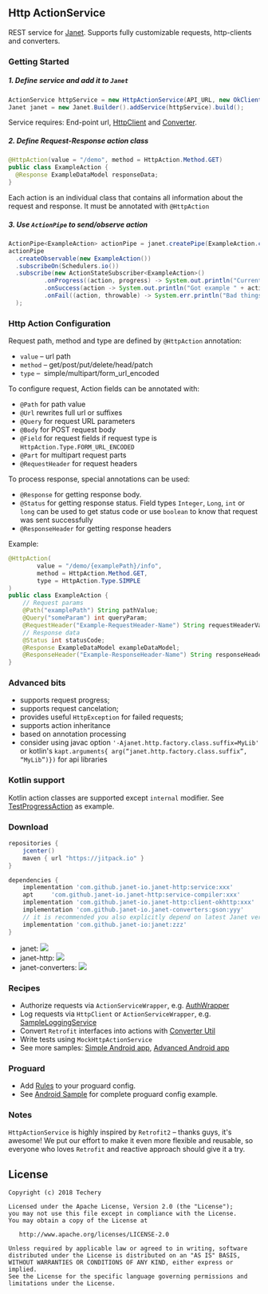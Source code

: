 ## Http ActionService
REST service for [Janet](https://github.com/janet-io/janet). Supports fully customizable requests, http-clients and converters.

### Getting Started
##### 1. Define service and add it to `Janet`
```java
ActionService httpService = new HttpActionService(API_URL, new OkClient(), new GsonConverter(new Gson()))
Janet janet = new Janet.Builder().addService(httpService).build();
```

Service requires: End-point url, [HttpClient](clients) and [Converter](https://github.com/janet-io/janet-converters).
 
##### 2. Define Request-Response action class
```java
@HttpAction(value = "/demo", method = HttpAction.Method.GET)
public class ExampleAction {
  @Response ExampleDataModel responseData;
}
```
Each action is an individual class that contains all information about the request and response.
It must be annotated with `@HttpAction`

##### 3. Use `ActionPipe` to send/observe action
```java
ActionPipe<ExampleAction> actionPipe = janet.createPipe(ExampleAction.class);
actionPipe
  .createObservable(new ExampleAction())
  .subscribeOn(Schedulers.io())
  .subscribe(new ActionStateSubscriber<ExampleAction>()
          .onProgress((action, progress) -> System.out.println("Current progress: " + progress))
          .onSuccess(action -> System.out.println("Got example " + action))
          .onFail((action, throwable) -> System.err.println("Bad things happened " + throwable))
  );
```

### Http Action Configuration

Request path, method and type are defined by `@HttpAction` annotation:
* `value` –   url path
* `method` –  get/post/put/delete/head/patch
* `type` –    simple/multipart/form_url_encoded

To configure request, Action fields can be annotated with:
* `@Path` for path value
* `@Url` rewrites full url or suffixes 
* `@Query` for request URL parameters
* `@Body` for POST request body
* `@Field` for request fields if request type is `HttpAction.Type.FORM_URL_ENCODED`
* `@Part` for multipart request parts
* `@RequestHeader` for request headers

To process response, special annotations can be used:
* `@Response` for getting response body.
* `@Status` for getting response status. Field types `Integer`, `Long`, `int` or `long` can be used to get status code or use `boolean` to know that request was sent successfully
* `@ResponseHeader` for getting response headers

Example:
```java
@HttpAction(
        value = "/demo/{examplePath}/info",
        method = HttpAction.Method.GET,
        type = HttpAction.Type.SIMPLE
)
public class ExampleAction {
    // Request params
    @Path("examplePath") String pathValue;
    @Query("someParam") int queryParam;
    @RequestHeader("Example-RequestHeader-Name") String requestHeaderValue;
    // Response data
    @Status int statusCode;
    @Response ExampleDataModel exampleDataModel;
    @ResponseHeader("Example-ResponseHeader-Name") String responseHeaderValue;
}
```

### Advanced bits
* supports request progress;
* supports request cancelation;
* provides useful `HttpException` for failed requests;
* supports action inheritance 
* based on annotation processing
* consider using javac option `'-Ajanet.http.factory.class.suffix=MyLib'` or kotlin's `kapt.arguments{ arg(“janet.http.factory.class.suffix”, “MyLib”)})` for api libraries

### Kotlin support
Kotlin action classes are supported except `internal` modifier. See [TestProgressAction](sample/src/main/java/io/janet/http/sample/action/TestProgressAction.kt) as example. 

### Download
```groovy
repositories {
    jcenter()
    maven { url "https://jitpack.io" }
}

dependencies {
    implementation 'com.github.janet-io.janet-http:service:xxx'
    apt     'com.github.janet-io.janet-http:service-compiler:xxx'
    implementation 'com.github.janet-io.janet-http:client-okhttp:xxx'
    implementation 'com.github.janet-io.janet-converters:gson:yyy'
    // it is recommended you also explicitly depend on latest Janet version for bug fixes and new features.
    implementation 'com.github.janet-io:janet:zzz' 
}
```
* janet: [![](https://jitpack.io/v/janet-io/janet.svg)](https://jitpack.io/#janet-io/janet)
* janet-http: [![](https://jitpack.io/v/janet-io/janet-http.svg)](https://jitpack.io/#janet-io/janet-http)
* janet-converters: [![](https://jitpack.io/v/janet-io/janet-converters.svg)](https://jitpack.io/#janet-io/janet-converters)

### Recipes
* Authorize requests via `ActionServiceWrapper`, e.g. [AuthWrapper](https://github.com/techery/janet-architecture-sample/blob/eff90f2f0a0013648263631a40bf3e76f7b9dfa2/app/src/main/java/io/techery/sample/service/AuthServiceWrapper.java)
* Log requests via `HttpClient` or `ActionServiceWrapper`, e.g. [SampleLoggingService](sample/src/main/java/io/janet/http/sample/util/SampleLoggingService.java)
* Convert `Retrofit` interfaces into actions with [Converter Util](https://github.com/techery/janet-retrofit-converter)
* Write tests using `MockHttpActionService`
* See more samples: 
[Simple Android app](https://github.com/techery/janet-http-android-sample),
[Advanced Android app](https://github.com/techery/janet-architecture-sample)

### Proguard
* Add [Rules](service/proguard-rules.pro) to your proguard config.
* See [Android Sample](https://github.com/techery/janet-http-android-sample) for complete proguard config example.

### Notes
`HttpActionService` is highly inspired by `Retrofit2` – thanks guys, it's awesome!
We put our effort to make it even more flexible and reusable, so everyone who loves `Retrofit` and reactive approach should give it a try.

## License

    Copyright (c) 2018 Techery

    Licensed under the Apache License, Version 2.0 (the "License");
    you may not use this file except in compliance with the License.
    You may obtain a copy of the License at

       http://www.apache.org/licenses/LICENSE-2.0

    Unless required by applicable law or agreed to in writing, software
    distributed under the License is distributed on an "AS IS" BASIS,
    WITHOUT WARRANTIES OR CONDITIONS OF ANY KIND, either express or implied.
    See the License for the specific language governing permissions and
    limitations under the License.

